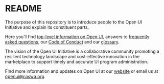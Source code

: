 # README

The purpose of this repository is to introduce people to the Open UI Initiative and explain its constituent parts. 

Here you’ll find [top-level information on Open UI](https://github.com/NASWA-OpenUI/Overview/blob/main/About%20the%20Initiative.md), answers to [frequently asked questions](https://github.com/NASWA-OpenUI/Overview/blob/main/FAQs.md), our [Code of Conduct](https://github.com/NASWA-OpenUI/Overview/blob/main/Community%20Guidelines.md) and our [glossary](https://github.com/NASWA-OpenUI/Overview/blob/main/Open%20UI%20Glossary.md).

The vision of the Open UI Initiative is a collaborative community promoting a resilient technology landscape and cost-effective innovation in the marketplace to support timely and accurate UI program administration.

Find more information and updates on Open UI at our [website](https://www.naswa.org/open-ui-initiative) or email us at [openui@naswa.org](mailto:openui@naswa.org).
